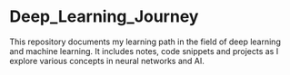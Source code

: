# Deep_Learning_Journey
This repository documents my learning path in the field of deep learning and machine learning. It includes notes, code snippets and projects as I explore various concepts in neural networks and AI.
